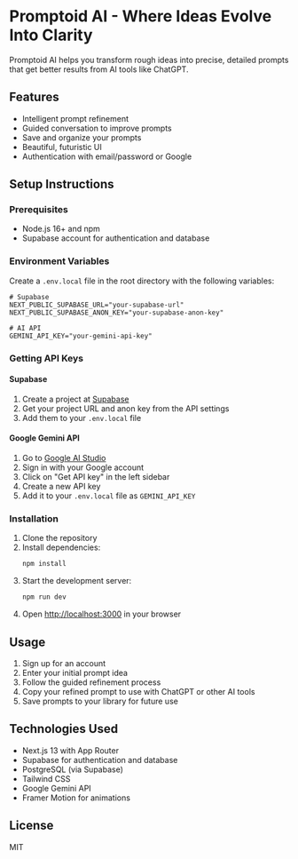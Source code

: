 # Promptoid AI - Where Ideas Evolve Into Clarity

Promptoid AI helps you transform rough ideas into precise, detailed prompts that get better results from AI tools like ChatGPT.

## Features

- Intelligent prompt refinement
- Guided conversation to improve prompts
- Save and organize your prompts
- Beautiful, futuristic UI
- Authentication with email/password or Google

## Setup Instructions

### Prerequisites

- Node.js 16+ and npm
- Supabase account for authentication and database

### Environment Variables

Create a `.env.local` file in the root directory with the following variables:

```
# Supabase
NEXT_PUBLIC_SUPABASE_URL="your-supabase-url"
NEXT_PUBLIC_SUPABASE_ANON_KEY="your-supabase-anon-key"

# AI API
GEMINI_API_KEY="your-gemini-api-key"
```

### Getting API Keys

#### Supabase

1. Create a project at [Supabase](https://supabase.com/)
2. Get your project URL and anon key from the API settings
3. Add them to your `.env.local` file

#### Google Gemini API

1. Go to [Google AI Studio](https://makersuite.google.com/app/apikey)
2. Sign in with your Google account
3. Click on "Get API key" in the left sidebar
4. Create a new API key
5. Add it to your `.env.local` file as `GEMINI_API_KEY`

### Installation

1. Clone the repository
2. Install dependencies:
   ```bash
   npm install
   ```
3. Start the development server:
   ```bash
   npm run dev
   ```
4. Open [http://localhost:3000](http://localhost:3000) in your browser

## Usage

1. Sign up for an account
2. Enter your initial prompt idea
3. Follow the guided refinement process
4. Copy your refined prompt to use with ChatGPT or other AI tools
5. Save prompts to your library for future use

## Technologies Used

- Next.js 13 with App Router
- Supabase for authentication and database
- PostgreSQL (via Supabase)
- Tailwind CSS
- Google Gemini API
- Framer Motion for animations

## License

MIT
